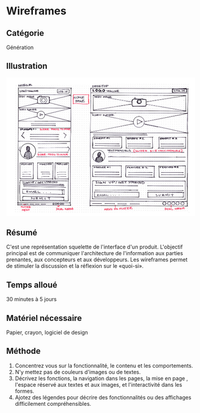 Wireframes
===

Catégorie
---
Génération

Illustration
---
![Illustration d'une wireframe](../assets/img/wireframe.png)

Résumé
---
C'est une représentation squelette de l'interface d'un produit. L'objectif principal est de communiquer l'architecture de l'information aux parties prenantes, aux concepteurs et aux développeurs. Les wireframes permet de stimuler la discussion et la réflexion sur le «quoi-si».

Temps alloué
---
30 minutes à 5 jours

Matériel nécessaire
---
Papier, crayon, logiciel de design

Méthode
---
1. Concentrez vous sur la fonctionnalité, le contenu et les comportements.
1. N'y mettez pas de couleurs d'images ou de textes.
3. Décrivez les fonctions, la navigation dans les pages, la mise en page , l'espace réservé aux textes et aux images, et l'interactivité dans les formes. 
4. Ajotez des légendes pour décrire des fonctionnalités ou des affichages difficilement compréhensibles.